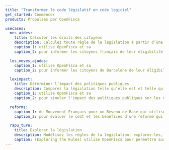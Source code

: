 ```yaml
---
title: "Transformer le code législatif en code logiciel"
get_started: Commencer
products: Propulsés par OpenFisca

usecases:
  mes_aides:
    title: Calculer les droits des citoyens
    description: Calculez toute règle de la législation à partir d’une situation individuelle.
    caption_1: utilise OpenFisca et sa
    caption_2: pour informer les citoyens français de leur éligibilité aux aides nationales et locales.

  les_meves_ajudes:
    caption_1: utilise OpenFisca et sa
    caption_2: pour informer les citoyens de Barcelone de leur éligibilité aux aides sociales.

  leximpact:
    title: Déterminer l’impact des politiques publiques
    description: Comparez la législation telle qu’elle est et telle qu’elle pourrait être.
    caption_1: utilise OpenFisca et sa
    caption_2: pour simuler l'impact des politiques publiques sur les ménages, grâce à un simulateur dédié à l'impôt sur le revenu.

  reforms:
    caption_1: du Mouvement Français pour un Revenu de Base qui utilise OpenFisca et sa
    caption_2: pour évaluer le coût et les bénéfices d'une réforme qui instaurerait un revenu de base en France.

  rapu_ture:
    title: Explorer la législation
    description: Modélisez les règles de la législation, explorez-les, et en évaluez l'éligibilité des citoyens.
    caption: (Exploring the Rules) utilise OpenFisca pour permettre aux citoyens, aux agents publics, aux experts métier, et aux développeurs d'explorer les règles de la législation néo-zélandaise.
---
```

